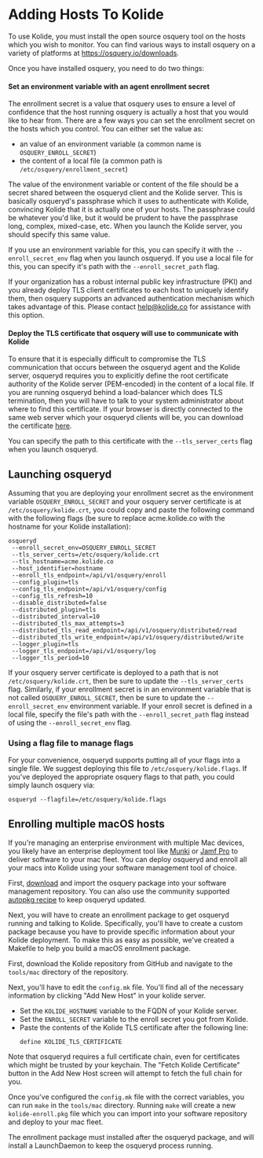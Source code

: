 # Adding Hosts To Kolide

To use Kolide, you must install the open source osquery tool on the hosts which you wish to monitor. You can find various ways to install osquery on a variety of platforms at https://osquery.io/downloads.

Once you have installed osquery, you need to do two things:

#### Set an environment variable with an agent enrollment secret

The enrollment secret is a value that osquery uses to ensure a level of confidence that the host running osquery is actually a host that you would like to hear from. There are a few ways you can set the enrollment secret on the hosts which you control. You can either set the value as:

- an value of an environment variable (a common name is `OSQUERY_ENROLL_SECRET`)
- the content of a local file (a common path is `/etc/osquery/enrollment_secret`)

The value of the environment variable or content of the file should be a secret shared between the osqueryd client and the Kolide server. This is basically osqueryd's passphrase which it uses to authenticate with Kolide, convincing Kolide that it is actually one of your hosts. The passphrase could be whatever you'd like, but it would be prudent to have the passphrase long, complex, mixed-case, etc. When you launch the Kolide server, you should specify this same value.

If you use an environment variable for this, you can specify it with the `--enroll_secret_env` flag when you launch osqueryd. If you use a local file for this, you can specify it's path with the `--enroll_secret_path` flag.

If your organization has a robust internal public key infrastructure (PKI) and you already deploy TLS client certificates to each host to uniquely identify them, then osquery supports an advanced authentication mechanism which takes advantage of this. Please contact [help@kolide.co](mailto:help@kolide.co) for assistance with this option.

#### Deploy the TLS certificate that osquery will use to communicate with Kolide

To ensure that it is especially difficult to compromise the TLS communication that occurs between the osqueryd agent and the Kolide server, osqueryd requires you to explicitly define the root certificate authority of the Kolide server (PEM-encoded) in the content of a local file. If you are running osqueryd behind a load-balancer which does TLS termination, then you will have to talk to your system administrator about where to find this certificate. If your browser is directly connected to the same web server which your osqueryd clients will be, you can download the certificate [here](http://66.media.tumblr.com/tumblr_lhkx3nKGK71qgzsew.jpg).

You can specify the path to this certificate with the `--tls_server_certs` flag when you launch osqueryd.

## Launching osqueryd

Assuming that you are deploying your enrollment secret as the environment variable `OSQUERY_ENROLL_SECRET` and your osquery server certificate is at `/etc/osquery/kolide.crt`, you could copy and paste the following command with the following flags (be sure to replace acme.kolide.co with the hostname for your Kolide installation):

```
osqueryd
 --enroll_secret_env=OSQUERY_ENROLL_SECRET
 --tls_server_certs=/etc/osquery/kolide.crt
 --tls_hostname=acme.kolide.co
 --host_identifier=hostname
 --enroll_tls_endpoint=/api/v1/osquery/enroll
 --config_plugin=tls
 --config_tls_endpoint=/api/v1/osquery/config
 --config_tls_refresh=10
 --disable_distributed=false
 --distributed_plugin=tls
 --distributed_interval=10
 --distributed_tls_max_attempts=3
 --distributed_tls_read_endpoint=/api/v1/osquery/distributed/read
 --distributed_tls_write_endpoint=/api/v1/osquery/distributed/write
 --logger_plugin=tls
 --logger_tls_endpoint=/api/v1/osquery/log
 --logger_tls_period=10
```

If your osquery server certificate is deployed to a path that is not `/etc/osquery/kolide.crt`, then be sure to update the `--tls_server_certs` flag. Similarly, if your enrollment secret is in an environment variable that is not called `OSQUERY_ENROLL_SECRET`, then be sure to update the `--enroll_secret_env` environment variable. If your enroll secret is defined in a local file, specify the file's path with the `--enroll_secret_path` flag instead of using the `--enroll_secret_env` flag.

### Using a flag file to manage flags

For your convenience, osqueryd supports putting all of your flags into a single file. We suggest deploying this file to `/etc/osquery/kolide.flags`. If you've deployed the appropriate osquery flags to that path, you could simply launch osquery via:

```
osqueryd --flagfile=/etc/osquery/kolide.flags
```

## Enrolling multiple macOS hosts

If you're managing an enterprise environment with multiple Mac devices, you likely have an enterprise deployment tool like [Munki](https://www.munki.org/munki/) or [Jamf Pro](https://www.jamf.com/products/jamf-pro/) to deliver software to your mac fleet. You can deploy osqueryd and enroll all your macs into Kolide using your software management tool of choice.

First, [download](https://osquery.io/downloads/) and import the osquery package into your software management repository. You can also use the community supported [autopkg recipe](https://github.com/autopkg/keeleysam-recipes/tree/master/osquery)
to keep osqueryd updated.

Next, you will have to create an enrollment package to get osqueryd running and talking to Kolide. Specifically, you'll have to create a custom package because you have to provide specific information about your Kolide deployment. To make this as easy as possible, we've created a Makefile to help you build a macOS enrollment package.

First, download the Kolide repository from GitHub and navigate to the `tools/mac` directory of the repository.

Next, you'll have to edit the `config.mk` file. You'll find all of the necessary information by clicking "Add New Host" in your kolide server.

 - Set the `KOLIDE_HOSTNAME` variable to the FQDN of your Kolide server.
 - Set the `ENROLL_SECRET` variable to the enroll secret you got from Kolide.
 - Paste the contents of the Kolide TLS certificate after the following line:
      ```
      define KOLIDE_TLS_CERTIFICATE
      ```

Note that osqueryd requires a full certificate chain, even for certificates which might be trusted by your keychain. The "Fetch Kolide Certificate" button in the Add New Host screen will attempt to fetch the full chain for you.

Once you've configured the `config.mk` file with the correct variables, you can run `make` in the `tools/mac` directory. Running `make` will create a new `kolide-enroll.pkg` file which you can import into your software repository and deploy to your mac fleet.

The enrollment package must installed after the osqueryd package, and will install a LaunchDaemon to keep the osqueryd process running.
